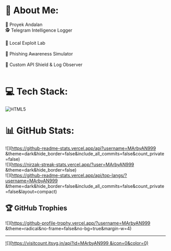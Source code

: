 # 💫 About Me:
🚀 Proyek Andalan<br>🕵️ Telegram Intelligence Logger<br><br>🧪 Local Exploit Lab<br><br>🎯 Phishing Awareness Simulator<br><br>🔐 Custom API Shield & Log Observer<br><br>


# 💻 Tech Stack:
![HTML5](https://img.shields.io/badge/html5-%23E34F26.svg?style=for-the-badge&logo=html5&logoColor=white)
# 📊 GitHub Stats:
![](https://github-readme-stats.vercel.app/api?username=MArbyAN999 &theme=dark&hide_border=false&include_all_commits=false&count_private=false)<br/>
![](https://nirzak-streak-stats.vercel.app/?user=MArbyAN999 &theme=dark&hide_border=false)<br/>
![](https://github-readme-stats.vercel.app/api/top-langs/?username=MArbyAN999 &theme=dark&hide_border=false&include_all_commits=false&count_private=false&layout=compact)

## 🏆 GitHub Trophies
![](https://github-profile-trophy.vercel.app/?username=MArbyAN999 &theme=radical&no-frame=false&no-bg=true&margin-w=4)

---
[![](https://visitcount.itsvg.in/api?id=MArbyAN999 &icon=0&color=0)](https://visitcount.itsvg.in)

<!-- Proudly created with GPRM ( https://gprm.itsvg.in ) -->
